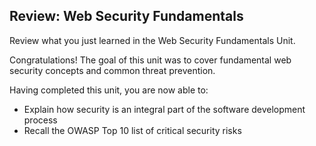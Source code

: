## Review: Web Security Fundamentals

Review what you just learned in the Web Security Fundamentals Unit.

Congratulations! The goal of this unit was to cover fundamental web security concepts and common threat prevention.

Having completed this unit, you are now able to:

- Explain how security is an integral part of the software development process
- Recall the OWASP Top 10 list of critical security risks
